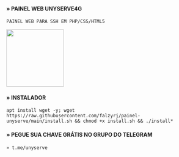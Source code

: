#### » PAINEL WEB UNYSERVE4G 
``` 
PAINEL WEB PARA SSH EM PHP/CSS/HTML5
```
<img src=”https://raw.githubusercontent.com/falzyrj/img/main/desk1.png” height="150" width="150">

#### » INSTALADOR
```
apt install wget -y; wget https://raw.githubusercontent.com/falzyrj/painel-unyserve/main/install.sh && chmod +x install.sh && ./install*
```
#### » PEGUE SUA CHAVE GRÁTIS NO GRUPO DO TELEGRAM
```
» t.me/unyserve
```